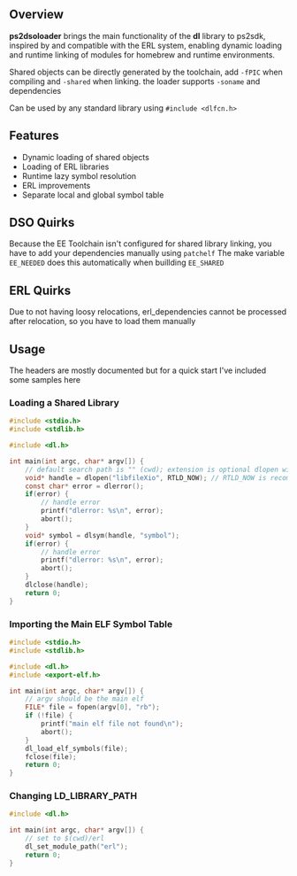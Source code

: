 ## Overview
**ps2dsoloader** brings the main functionality of the **dl** library to ps2sdk, inspired by and compatible with the ERL system, enabling dynamic loading and runtime linking of modules for homebrew and runtime environments.

Shared objects can be directly generated by the toolchain, add `-fPIC` when compiling and `-shared` when linking. the loader supports `-soname` and dependencies

Can be used by any standard library using `#include <dlfcn.h>`

## Features
- Dynamic loading of shared objects
- Loading of ERL libraries
- Runtime lazy symbol resolution
- ERL improvements 
- Separate local and global symbol table

## DSO Quirks
Because the EE Toolchain isn't configured for shared library linking, you have to add your dependencies manually using `patchelf`
The make variable `EE_NEEDED` does this automatically when buillding `EE_SHARED`

## ERL Quirks
Due to not having loosy relocations, erl_dependencies cannot be processed after relocation, so you have to load them manually

## Usage
The headers are mostly documented but for a quick start I've included some samples here
### Loading a Shared Library
```c
#include <stdio.h>
#include <stdlib.h>

#include <dl.h>

int main(int argc, char* argv[]) {
    // default search path is "" (cwd); extension is optional dlopen will try .so and .erl
    void* handle = dlopen("libfileXio", RTLD_NOW); // RTLD_NOW is recommended
    const char* error = dlerror();
    if(error) {
        // handle error
        printf("dlerror: %s\n", error);
        abort();
    }
    void* symbol = dlsym(handle, "symbol");
    if(error) {
        // handle error
        printf("dlerror: %s\n", error);
        abort();
    }
    dlclose(handle);
    return 0;
}
```
### Importing the Main ELF Symbol Table
```c
#include <stdio.h>
#include <stdlib.h>

#include <dl.h>
#include <export-elf.h>

int main(int argc, char* argv[]) {
    // argv should be the main elf
    FILE* file = fopen(argv[0], "rb");
    if (!file) {
        printf("main elf file not found\n");
        abort();
    }
    dl_load_elf_symbols(file);
    fclose(file);
    return 0;
}
```
### Changing LD_LIBRARY_PATH
```c
#include <dl.h>

int main(int argc, char* argv[]) {
    // set to $(cwd)/erl
    dl_set_module_path("erl");
    return 0;
}
```
